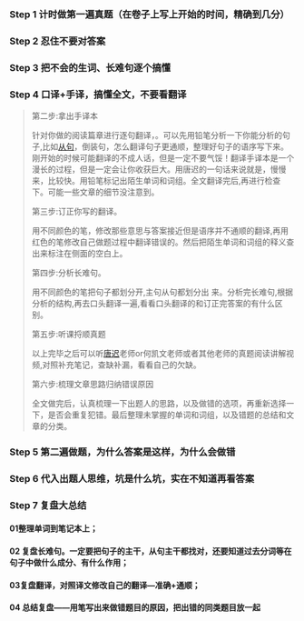 ### Step 1 计时做第一遍真题（在卷子上写上开始的时间，精确到几分）

### Step 2 忍住不要对答案

### Step 3 把不会的生词、长难句逐个搞懂

### Step 4 口译+手译，搞懂全文，不要看翻译

> 第二步:拿出手译本
>
> 针对你做的阅读篇章进行逐句翻译，。可以先用铅笔分析一下你能分析的句子,比如[从句](https://www.zhihu.com/search?q=从句&search_source=Entity&hybrid_search_source=Entity&hybrid_search_extra={"sourceType"%3A"answer"%2C"sourceId"%3A1889014740})，倒装句，怎么翻译句子更通顺，整理好句子的语序写下来。刚开始的时候可能翻译的不成人话，但是一定不要气馁！翻译手译本是一个漫长的过程，但是一定会让你收获巨大。用唐迟的一句话来说就是，慢慢来，比较快。用铅笔标记出陌生单词和词组。全文翻译完后,再进行检查下。可能一些文章的细节没注意到。
>
> 第三步:订正你写的翻译。
>
> 用不同颜色的笔，修改那些意思与答案接近但是语序并不通顺的翻译,再用红色的笔修改自己做题过程中翻译错误的。然后把陌生单词和词组的释义查出来标注在侧面的空白上。
>
> 第四步:分析长难句。
>
> 用不同颜色的笔把句子都划分开,主句从句都划分出 来。分析完长难句,根据分析的结构,再去口头翻译一遍,看看口头翻译的和订正完答案的有什么区别。
>
> 第五步:听课捋顺真题
>
> 以上完毕之后可以听[唐迟](https://www.zhihu.com/search?q=唐迟&search_source=Entity&hybrid_search_source=Entity&hybrid_search_extra={"sourceType"%3A"answer"%2C"sourceId"%3A1889014740})老师or何凯文老师或者其他老师的真题阅读讲解视频,对照补充笔记，查缺补漏，看看自己的欠缺。
>
> 第六步:梳理文章思路归纳错误原因
>
> 全文做完后，认真梳理一下出题人的思路，以及做错的选项，再重新选择一下，是否会重复犯错。最后整理未掌握的单词和词组，以及错题的总结和文章的分类。

### Step 5 第二遍做题，为什么答案是这样，为什么会做错

### Step 6 代入出题人思维，坑是什么坑，实在不知道再看答案

### Step 7 复盘大总结

#### 	01整理单词到笔记本上；

#### 	02 复盘长难句。一定要把句子的主干，从句主干都找对，还要知道过去分词等在句子中做什么成分、有什么作用；

####         03复盘翻译，对照译文修改自己的翻译—准确+通顺；

####         04 总结复盘——用笔写出来做错题目的原因，把出错的同类题目放一起  